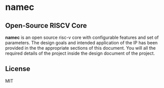 # namec
## Open-Source RISCV Core

**namec** is an open source risc-v core with configurable features and set of parameters. The design goals and intended application of the IP has been provided in the the appropriate sections of this document.
You will all the required details of the project inside the design document of the project.

## License

MIT
